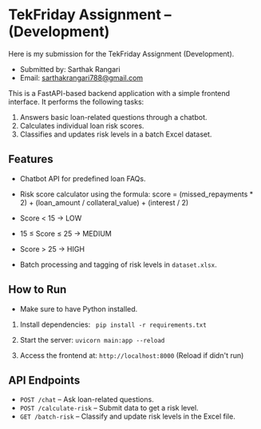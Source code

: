 # TekFriday Assignment – (Development)

Here is my submission for the TekFriday Assignment (Development).
- Submitted by: Sarthak Rangari
- Email: sarthakrangari788@gmail.com

This is a FastAPI-based backend application with a simple frontend interface. It performs the following tasks:

1. Answers basic loan-related questions through a chatbot.
2. Calculates individual loan risk scores.
3. Classifies and updates risk levels in a batch Excel dataset.

## Features

- Chatbot API for predefined loan FAQs.
- Risk score calculator using the formula: score = (missed_repayments * 2) + (loan_amount / collateral_value) + (interest / 2)
- Score < 15 → LOW
- 15 ≤ Score ≤ 25 → MEDIUM
- Score > 25 → HIGH

- Batch processing and tagging of risk levels in `dataset.xlsx`.

## How to Run

- Make sure to have Python installed.

1. Install dependencies:
   ``` pip install -r requirements.txt```
   
2. Start the server:
   ```uvicorn main:app --reload```

3. Access the frontend at: `http://localhost:8000` (Reload if didn't run)

## API Endpoints

- `POST /chat` – Ask loan-related questions.
- `POST /calculate-risk` – Submit data to get a risk level.
- `GET /batch-risk` – Classify and update risk levels in the Excel file.
